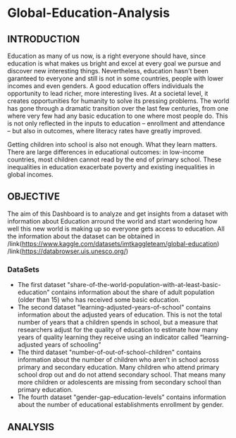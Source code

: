 # Global-Education-Analysis

## INTRODUCTION
Education as many of us now, is a right everyone should have, since education is what makes us bright and excel at every goal we pursue and discover new interesting things. Nevertheless, education hasn't been garanteed to everyone and still is not in some countries, people with lower incomes and even genders.
A good education offers individuals the opportunity to lead richer, more interesting lives. At a societal level, it creates opportunities for humanity to solve its pressing problems.
The world has gone through a dramatic transition over the last few centuries, from one where very few had any basic education to one where most people do. This is not only reflected in the inputs to education – enrollment and attendance – but also in outcomes, where literacy rates have greatly improved.

Getting children into school is also not enough. What they learn matters. There are large differences in educational outcomes: in low-income countries, most children cannot read by the end of primary school. These inequalities in education exacerbate poverty and existing inequalities in global incomes.

## OBJECTIVE
The aim of this Dashboard is to analyze and get insights from a dataset with information about Education arround the world and start wondering how well this new world is making up so everyone gets access to education.
All the information about the dataset can be obtained in /link(https://www.kaggle.com/datasets/imtkaggleteam/global-education)
/link(https://databrowser.uis.unesco.org/)

### DataSets
* The first dataset "share-of-the-world-population-with-at-least-basic-education" contains information about the share of adult population (older than 15) who has received some basic education.
* The second dataset "learning-adjusted-years-of-school" contains information about the adjusted years of education. This is not the total number of years that a children spends in school, but a measure that researchers adjust for the quality of education to estimate how many years of quality learning they receive using an indicator called “learning-adjusted years of schooling”
* The third dataset "number-of-out-of-school-children" contains information about the number of children who aren't in school across primary and secondary education. Many children who attend primary school drop out and do not attend secondary school. That means many more children or adolescents are missing from secondary school than primary education.
* The fourth dataset "gender-gap-education-levels" contains information about the number of educational establishments enrollment by gender.




## ANALYSIS
